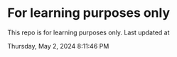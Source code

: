 # For learning purposes only
This repo is for learning purposes only.
Last updated at

Thursday, May 2, 2024 8:11:46 PM

